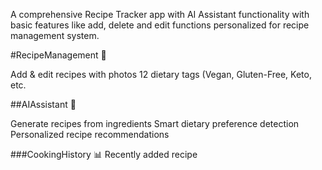 A comprehensive Recipe Tracker app with AI Assistant functionality with basic features like add, delete and edit functions personalized for recipe management system.

#RecipeManagement 📱

Add & edit recipes with photos
12 dietary tags (Vegan, Gluten-Free, Keto, etc.

##AIAssistant 🤖

Generate recipes from ingredients
Smart dietary preference detection
Personalized recipe recommendations

###CookingHistory 📊
Recently added recipe

